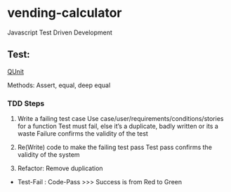 # vending-calculator

Javascript Test Driven Development

## Test:
[QUnit](https://qunitjs.com)

Methods: Assert, equal, deep equal


### TDD Steps

1. Write a failing test case
Use case/user/requirements/conditions/stories  for a function
Test must fail, else it’s a duplicate, badly written or its a waste
Failure confirms the validity of the test

2. Re(Write) code to make the failing test pass
Test pass confirms the validity of the system

3. Refactor: Remove duplication

* Test-Fail : Code-Pass >>> Success is from Red to Green

